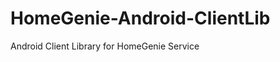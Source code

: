 HomeGenie-Android-ClientLib
===========================

Android Client Library for HomeGenie Service
